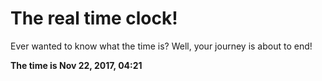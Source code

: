 # The real time clock!

Ever wanted to know what the time is? Well, your journey is about to end!

**The time is Nov 22, 2017, 04:21**